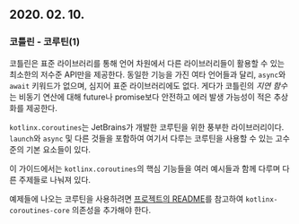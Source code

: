 ## 2020. 02. 10.

### 코틀린 - 코루틴(1)

코틀린은 표준 라이브러리를 통해 언어 차원에서 다른 라이브러리들이 활용할 수 있는 최소한의 저수준 API만을 제공한다. 동일한 기능을 가진 여타 언어들과 달리, `async`와 `await` 키워드가 없으며, 심지어 표준 라이브러리에도 없다. 게다가 코틀린의 *지연 함수*는 비동기 연산에 대해 future나 promise보다 안전하고 에러 발생 가능성이 적은 추상화를 제공한다.

`kotlinx.coroutines`는 JetBrains가 개발한 코루틴을 위한 풍부한 라이브러리이다. `launch`와 `async` 및 다른 것들을 포함하여 여기서 다루는 코루틴을 사용할 수 있는 고수준의 기본 요소들이 있다.

이 가이드에서는 `kotlinx.coroutines`의 핵심 기능들을 여러 예시들과 함께 다루며 다른 주제들로 나눠져 있다.

예제들에 나오는 코루틴을 사용하려면 [프로젝트의 README][kt-corountine-readme]를 참고하여 `kotlinx-coroutines-core` 의존성을 추가해야 한다.

[kt-corountine-readme]: https://github.com/kotlin/kotlinx.coroutines/blob/master/README.md#using-in-your-projects

